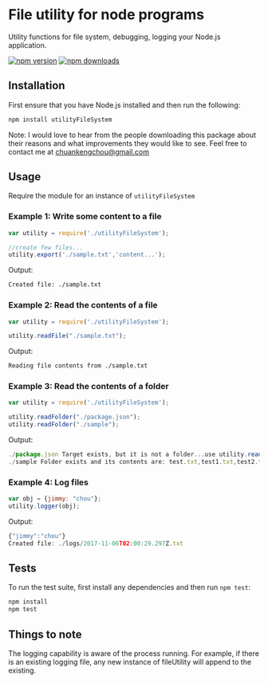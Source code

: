 # File utility for node programs

Utility functions for file system, debugging, logging your Node.js application.

[![npm version][npm-image]][npm-url]
[![npm downloads][downloads-image]][npm-url]

## Installation

First ensure that you have Node.js installed and then run the following:

```bash
npm install utilityFileSystem
```

Note: I would love to hear from the people downloading this package about their reasons and what improvements they would like to see. Feel free to contact me at chuankengchou@gmail.com

## Usage

Require the module for an instance of `utilityFileSystem`

### Example 1: Write some content to a file

```js
var utility = require('./utilityFileSystem');

//create few files...
utility.export('./sample.txt','content...');
```

Output:

```bash
Created file: ./sample.txt
```

### Example 2: Read the contents of a file

```js
var utility = require('./utilityFileSystem');

utility.readFile("./sample.txt");
```

Output:

```bash
Reading file contents from ./sample.txt
```

### Example 3: Read the contents of a folder

```js
var utility = require('./utilityFileSystem');

utility.readFolder("./package.json");
utility.readFolder("./sample");
```

Output:

```js
./package.json Target exists, but it is not a folder...use utility.readFile() instead.
./sample Folder exists and its contents are: test.txt,test1.txt,test2.txt,test3.txt,test4.txt
```

### Example 4: Log files

```js
var obj = {jimmy: "chou"};
utility.logger(obj);
```

Output:

```js
{"jimmy":"chou"}
Created file: ./logs/2017-11-06T02:00:29.297Z.txt
```

## Tests

To run the test suite, first install any dependencies and then run `npm test`:

```bash
npm install
npm test
```

## Things to note

The logging capability is aware of the process running. For example, if there is an existing logging file, any new instance of fileUtility will append to the existing.

[npm-url]: https://www.npmjs.com/package/utilityFileSystem
[npm-image]: https://img.shields.io/npm/v/utilityFileSystem.svg
[downloads-image]: https://img.shields.io/npm/dt/utilityFileSystem.svg
